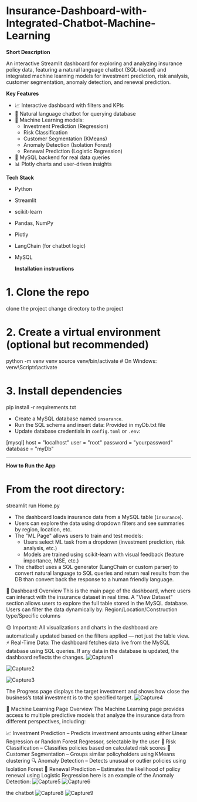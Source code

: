 # Insurance-Dashboard-with-Integrated-Chatbot-Machine-Learning
**Short Description**

An interactive Streamlit dashboard for exploring and analyzing insurance policy data,
featuring a natural language chatbot (SQL-based) and integrated machine learning models
for investment prediction, risk analysis, customer segmentation, anomaly detection,
and renewal prediction.

**Key Features**
- 📈 Interactive dashboard with filters and KPIs
- 💬 Natural language chatbot for querying database
- 🤖 Machine Learning models:
  - Investment Prediction (Regression)
  - Risk Classification
  - Customer Segmentation (KMeans)
  - Anomaly Detection (Isolation Forest)
  - Renewal Prediction (Logistic Regression)
- 🔗 MySQL backend for real data queries
- 📊 Plotly charts and user-driven insights

**Tech Stack**
- Python
- Streamlit
- scikit-learn
- Pandas, NumPy
- Plotly
- LangChain (for chatbot logic)
- MySQL

  **Installation instructions**
# 1. Clone the repo
clone the project
change directory to the project

# 2. Create a virtual environment (optional but recommended)
python -m venv venv
source venv/bin/activate   # On Windows: venv\Scripts\activate

# 3. Install dependencies
pip install -r requirements.txt

- Create a MySQL database named `insurance`.
- Run the SQL schema and insert data:
 Provided in myDb.txt file
- Update database credentials in `config.toml` or `.env`:

[mysql]
host = "localhost"
user = "root"
password = "yourpassword"
database = "myDb"

---

**How to Run the App**

# From the root directory:
streamlit run Home.py

- The dashboard loads insurance data from a MySQL table (`insurance`).
- Users can explore the data using dropdown filters and see summaries by region, location, etc.
- The "ML Page" allows users to train and test models:
  - Users select ML task from a dropdown (investment prediction, risk analysis, etc.)
  - Models are trained using scikit-learn with visual feedback (feature importance, MSE, etc.)
- The chatbot uses a SQL generator (LangChain or custom parser) to convert natural language to SQL queries and return real results from the DB than convert back the response to a human friendly language.

 🧾 Dashboard Overview
This is the main page of the dashboard, where users can interact with the insurance dataset in real time.
A "View Dataset" section allows users to explore the full table stored in the MySQL database.
Users can filter the data dynamically by:
Region/Location/Construction type/Specific columns

🟡 Important: All visualizations and charts in the dashboard are automatically updated based on the filters applied — not just the table view.
⚡ Real-Time Data:
The dashboard fetches data live from the MySQL database using SQL queries. If any data in the database is updated, the dashboard reflects the changes.
![Capture1](https://github.com/user-attachments/assets/ef6883de-4b8f-4b96-b796-05c498aa6b9b)

![Capture2](https://github.com/user-attachments/assets/4def630d-bd12-4fbd-8628-8180f35a5db0)

![Capture3](https://github.com/user-attachments/assets/1b2009ac-1fee-44ee-a8a6-6bc7832bee6a)

The Progress page displays the target investment and shows how close the business’s total investment is to the specified target.
![Capture4](https://github.com/user-attachments/assets/fca3b576-c97e-40ea-bbd8-6ab65bcad078)

🤖 Machine Learning Page Overview
The Machine Learning page provides access to multiple predictive models that analyze the insurance data from different perspectives, including:

📈 Investment Prediction – Predicts investment amounts using either Linear Regression or Random Forest Regressor, selectable by the user
🎯 Risk Classification – Classifies policies based on calculated risk scores
👥 Customer Segmentation – Groups similar policyholders using KMeans clustering
🔍 Anomaly Detection – Detects unusual or outlier policies using Isolation Forest
🔄 Renewal Prediction – Estimates the likelihood of policy renewal using Logistic Regression
here is an example of the Anomaly Detection:
![Capture5](https://github.com/user-attachments/assets/bed3c8bc-e262-4c2e-acfb-6de8fd16d693)
![Capture6](https://github.com/user-attachments/assets/23ae48de-5914-476b-acdf-f5cb34d79e2c)

the chatbot
![Capture8](https://github.com/user-attachments/assets/8ba65574-f48f-4bb6-87a8-b25e924c674a)
![Capture9](https://github.com/user-attachments/assets/b2a46759-ce9e-4a62-8a10-754ba5c29f59)





















 
